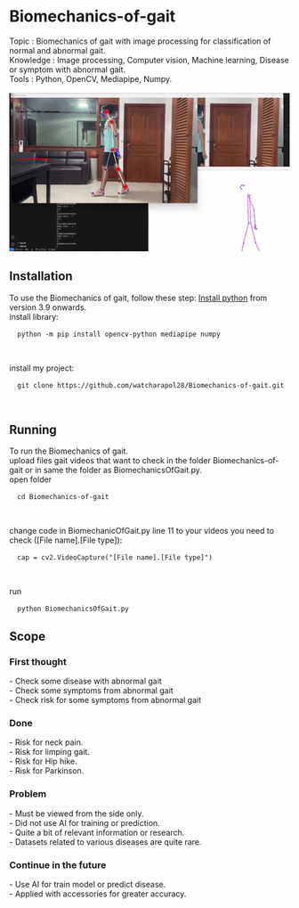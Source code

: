 # Biomechanics-of-gait
Topic : Biomechanics of gait with image processing for classification of normal and abnormal gait.</br>
Knowledge : Image processing, Computer vision, Machine learning, Disease or symptom with abnormal gait.</br>
Tools : Python, OpenCV, Mediapipe, Numpy.</br></br>
<img src = "Limping gait.gif" />

## Installation
To use the Biomechanics of gait, follow these step:
<a href = "https://www.python.org/downloads/">Install python</a> <a>from version 3.9 onwards.</a>
</br>
install library:
</br>

```
  python -m pip install opencv-python mediapipe numpy
```
</br>

install my project:</br>
``` <a>Clone project</a>
  git clone https://github.com/watcharapol28/Biomechanics-of-gait.git
```
</br>

## Running
To run the Biomechanics of gait.</br>
upload files gait videos that want to check in the folder Biomechanics-of-gait or in same the folder as BiomechanicsOfGait.py.
</br>
open folder
```
  cd Biomechanics-of-gait
```
</br>

change code in BiomechanicOfGait.py line 11 to your videos you need to check ([File name].[File type]):
```
  cap = cv2.VideoCapture("[File name].[File type]")
```
</br>

run
```
  python BiomechanicsOfGait.py
```



<h2>Scope</h2>
<h3>First thought</h3>
- Check some disease with abnormal gait</br>
- Check some symptoms from abnormal gait</br>
- Check risk for some symptoms from abnormal gait</br>
<h3>Done</h3>
- Risk for neck pain.</br>
- Risk for limping gait.</br>
- Risk for Hip hike.</br>
- Risk for Parkinson.</br>
<h3>Problem</h3>
- Must be viewed from the side only.</br>
- Did not use AI for training or prediction.</br>
- Quite a bit of relevant information or research.</br>
- Datasets related to various diseases are quite rare.</br>
<h3>Continue in the future</h3>
- Use AI for train model or predict disease.</br>
- Applied with accessories for greater accuracy.</br>

